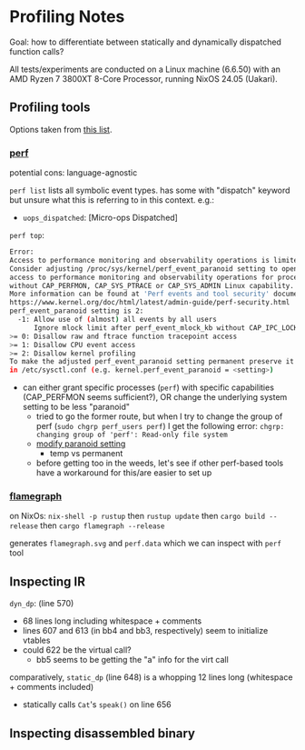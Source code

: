 # Profiling Notes

Goal: how to differentiate between statically and
dynamically dispatched function calls?

All tests/experiments are conducted on a Linux machine (6.6.50) with an AMD Ryzen 7 
3800XT 8-Core Processor, running NixOS 24.05 (Uakari).

## Profiling tools

Options taken from [this
list](https://nnethercote.github.io/perf-book/profiling.html).

### [perf](https://perfwiki.github.io/main/)

potential cons: language-agnostic

`perf list` lists all symbolic event types. has some with "dispatch" keyword but
unsure what this is referring to in this context. e.g.: 
- `uops_dispatched`: [Micro-ops Dispatched]

`perf top`:

```sh
Error: 
Access to performance monitoring and observability operations is limited.
Consider adjusting /proc/sys/kernel/perf_event_paranoid setting to open
access to performance monitoring and observability operations for processes
without CAP_PERFMON, CAP_SYS_PTRACE or CAP_SYS_ADMIN Linux capability.
More information can be found at 'Perf events and tool security' document:
https://www.kernel.org/doc/html/latest/admin-guide/perf-security.html
perf_event_paranoid setting is 2:
  -1: Allow use of (almost) all events by all users
      Ignore mlock limit after perf_event_mlock_kb without CAP_IPC_LOCK
>= 0: Disallow raw and ftrace function tracepoint access
>= 1: Disallow CPU event access
>= 2: Disallow kernel profiling
To make the adjusted perf_event_paranoid setting permanent preserve it
in /etc/sysctl.conf (e.g. kernel.perf_event_paranoid = <setting>)
```

- can either grant specific processes (`perf`) with specific capabilities
  (CAP_PERFMON seems sufficient?), OR change the underlying system setting to be
  less "paranoid"
    - tried to go the former route, but when I try to change the group of perf
      (`sudo chgrp perf_users perf`) I get the following error: 
      `chgrp: changing group of 'perf': Read-only file system`
    - [modify paranoid
      setting](https://discourse.nixos.org/t/how-do-i-set-perf-event-paranoid/15869)
        - temp vs permanent
    - before getting too in the weeds, let's see if other perf-based tools have
      a workaround for this/are easier to set up

### [flamegraph](https://github.com/flamegraph-rs/flamegraph)

on NixOs: `nix-shell -p rustup` then `rustup update` then `cargo build
--release` then `cargo flamegraph --release`

generates `flamegraph.svg` and `perf.data` which we can inspect with `perf` tool

## Inspecting IR

`dyn_dp`: (line 570)
- 68 lines long including whitespace + comments
- lines 607 and 613 (in bb4 and bb3, respectively) seem to initialize vtables
- could 622 be the virtual call?
    - bb5 seems to be getting the "a" info for the virt call

comparatively, `static_dp` (line 648) is a whopping 12 lines long (whitespace +
comments included)
- statically calls `Cat`'s `speak()` on line 656

## Inspecting disassembled binary










